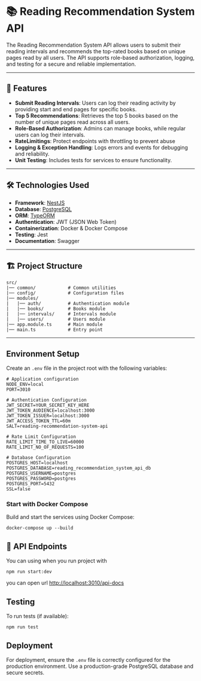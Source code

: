 # 📚 Reading Recommendation System API

The Reading Recommendation System API allows users to submit their reading intervals and recommends the top-rated books based on unique pages read by all users. The API supports role-based authorization, logging, and testing for a secure and reliable implementation.

---

## 🚀 Features

- **Submit Reading Intervals**: Users can log their reading activity by providing start and end pages for specific books.
- **Top 5 Recommendations**: Retrieves the top 5 books based on the number of unique pages read across all users.
- **Role-Based Authorization**: Admins can manage books, while regular users can log their intervals.
- **RateLimitings**: Protect endpoints with throttling to prevent abuse
- **Logging & Exception Handling**: Logs errors and events for debugging and reliability.
- **Unit Testing**: Includes tests for services to ensure functionality.

---

## 🛠️ Technologies Used

- **Framework**: [NestJS](https://nestjs.com/)
- **Database**: [PostgreSQL](https://www.postgresql.org/)
- **ORM**: [TypeORM](https://typeorm.io/)
- **Authentication**: JWT (JSON Web Token)
- **Containerization**: Docker & Docker Compose
- **Testing**: Jest
- **Documentation**: Swagger

---

## 🏗️ Project Structure

```plaintext
src/
|── common/            # Common utilities
|── config/            # Configuration files
|── modules/
|   |── auth/          # Authentication module
|   |── books/         # Books module
|   |── intervals/     # Intervals module
|   |── users/         # Users module
|── app.module.ts      # Main module
|── main.ts            # Entry point
```

---

## Environment Setup

Create an `.env` file in the project root with the following variables:

```
# Application configuration
NODE_ENV=local
PORT=3010

# Authentication Configuration
JWT_SECRET=YOUR_SECRET_KEY_HERE
JWT_TOKEN_AUDIENCE=localhost:3000
JWT_TOKEN_ISSUER=localhost:3000
JWT_ACCESS_TOKEN_TTL=60m
SALT=reading-recommendation-system-api

# Rate Limit Configuration
RATE_LIMIT_TIME_TO_LIVE=60000
RATE_LIMIT_NO_OF_REQUESTS=100

# Database Configuration
POSTGRES_HOST=localhost
POSTGRES_DATABASE=reading_recommendation_system_api_db
POSTGRES_USERNAME=postgres
POSTGRES_PASSWORD=postgres
POSTGRES_PORT=5432
SSL=false
```

### Start with Docker Compose

Build and start the services using Docker Compose:

```Run Docker
docker-compose up --build
```

## 📖 API Endpoints

You can using when you run project with

```Run Application
npm run start:dev
```

you can open url <http://localhost:3010/api-docs>

## Testing

To run tests (if available):

```Run test
npm run test
```

## Deployment

For deployment, ensure the `.env` file is correctly configured for the production environment. Use a production-grade PostgreSQL database and secure secrets.
